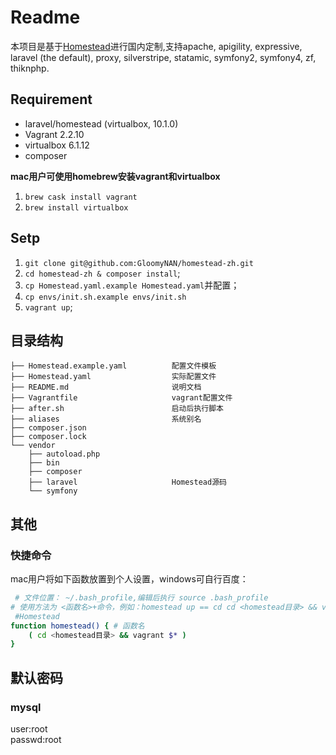 # Readme

本项目是基于[Homestead](https://laravel.com/docs/8.x/homestead)进行国内定制,支持apache, apigility, expressive, laravel (the default), proxy, silverstripe, statamic, symfony2, symfony4, zf, thiknphp.

## Requirement

- laravel/homestead (virtualbox, 10.1.0)
- Vagrant 2.2.10
- virtualbox 6.1.12
- composer

**mac用户可使用homebrew安装vagrant和virtualbox**

1. `brew cask install vagrant`
2. `brew install virtualbox`

## Setp

1. `git clone git@github.com:GloomyNAN/homestead-zh.git`
2. `cd homestead-zh & composer install`;
3. `cp Homestead.yaml.example Homestead.yaml`并配置；
4. `cp envs/init.sh.example envs/init.sh`
5. `vagrant up`;
   
## 目录结构

```
├── Homestead.example.yaml          配置文件模板
├── Homestead.yaml                  实际配置文件
├── README.md                       说明文档
├── Vagrantfile                     vagrant配置文件
├── after.sh                        启动后执行脚本
├── aliases                         系统别名
├── composer.json
├── composer.lock
└── vendor
    ├── autoload.php
    ├── bin
    ├── composer
    ├── laravel                     Homestead源码
    └── symfony
```

## 其他

### 快捷命令

mac用户将如下函数放置到个人设置，windows可自行百度：

```bash
 # 文件位置： ~/.bash_profile,编辑后执行 source .bash_profile
# 使用方法为 <函数名>+命令，例如：homestead up == cd cd <homestead目录> && vagrant up
 #Homestead
function homestead() { # 函数名
    ( cd <homestead目录> && vagrant $* )
}
```

## 默认密码

### mysql

user:root<br/>
passwd:root